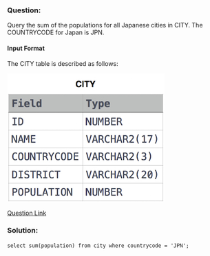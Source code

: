 ### Question:

Query the sum of the populations for all Japanese cities in CITY. The COUNTRYCODE for Japan is JPN.

#### Input Format

The CITY table is described as follows:

![alt text](images\1449729804-f21d187d0f-CITY-1.jpg)

[Question Link](https://www.hackerrank.com/challenges/japan-population/problem?isFullScreen=true)

### Solution: 
```
select sum(population) from city where countrycode = 'JPN';
```